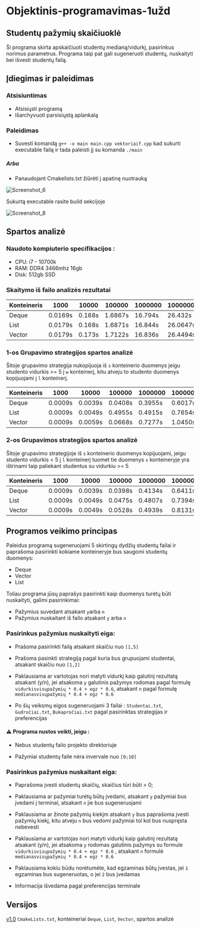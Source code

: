 # Objektinis-programavimas-1užd
## Studentų pažymių skaičiuoklė
Ši programa skirta apskaičiuoti studentų medianą/vidurkį, pasirinkus norimus parametrus. Programa taip pat gali sugeneruoti studentų, nuskaityti bei išvesti studentų failą.
## Įdiegimas ir paleidimas
### Atsisiuntimas
* Atsisiųsti programą
* Išarchyvuoti parsisiųstą aplankalą

### Paleidimas
* Suvesti komandą `g++ -o main main.cpp vektoriaif.cpp` kad sukurti executable failą ir tada paleisti jį su komanda `./main`
##### Arba
* Panaudojant Cmakelists.txt žiūrėti į apatinę nuotrauką

![Screenshot_6](https://user-images.githubusercontent.com/74875916/232324225-457d1a6a-3800-409d-91aa-215ef36be126.png)

Sukurtą executable rasite build sekcijoje

![Screenshot_8](https://user-images.githubusercontent.com/74875916/232324703-8389bfd0-91b0-433f-a986-375972a086e3.png)

## Spartos analizė
### Naudoto kompiuterio specifikacijos :
* CPU: i7 - 10700k
* RAM: DDR4 3466mhz 16gb
* Disk: 512gb SSD
### Skaitymo iš failo analizės rezultatai

|Konteineris| 1000 | 10000 | 100000 | 1000000 | 10000000 |
|-----------|------|-------|--------|---------|----------|
|  Deque    |0.0169s|0.168s| 1.6867s| 16.794s | 26.432s  |
|   List    |0.0179s|0.168s| 1.6871s| 16.844s | 26.0647s |
|  Vector   |0.0179s|0.173s| 1.7122s| 16.836s | 26.4494s |

### 1-os Grupavimo strategijos spartos analizė

Šitoje grupavimo strategija nukopijuoja iš `s` konteinerio  duomenys jeigu studento vidurkis >= 5 į `w` konteinerį, kitu atveju to studento duomenys kopijuojami į `l` konteinerį.

|Konteineris| 1000 | 10000 | 100000 | 1000000 | 10000000 |
|-----------|------|-------|--------|---------|----------|
|  Deque    |0.0009s|0.0039s| 0.0408s| 0.3955s | 0.6017s  |
|   List    |0.0009s|0.0049s| 0.4955s| 0.4915s | 0.7654s |
|  Vector   |0.0009s|0.0059s|0.0668s| 0.7277s | 1.0450s |

### 2-os Grupavimos strategijos spartos analizė

Šitoje grupavimo strategijoje iš `s` konteinerio duomenys kopijuojami, jeigu studento vidurkis < 5 į `l` konteinerį tuomet tie duomenys `s` konteineryje yra ištrinami taip paliekant studentus su vidurkiu >= 5

|Konteineris| 1000 | 10000 | 100000 | 1000000 | 10000000 |
|-----------|------|-------|--------|---------|----------|
|  Deque    |0.0009s|0.0039s| 0.0398s| 0.4134s | 0.6411s  |
|   List    |0.0009s|0.0049s| 0.0475s| 0.4807s | 0.7394s |
|  Vector   |0.0009s|0.0049s|0.0528s| 0.4939s | 0.8131s |

## Programos veikimo principas

Paleidus programą sugeneruojami 5 skirtingų dydžių studentų failai ir paprašoma pasirinkti kokiame konteineryje bus saugomi studentų duomenys:
* Deque
* Vector
* List

Toliau programa jūsų paprašys pasirinkti kaip duomenys turėtų būti nuskaityti, galimi pasirinkimai:
* Pažymius suvedant atsakant `y`arba `n`
* Pažymius nuskaitant iš failo atsakant `y` arba `n`

### Pasirinkus pažymius nuskaityti eiga:
* Prašoma pasirinkti failą atsakant skaičiu nuo `[1,5]`

* Prašoma pasinkti strategiją pagal kuria bus grupuojami studentai, atsakant skaičiu nuo `[1,2]`

* Paklausiama ar vartotojas nori matyti vidurkį kaip galutinį rezultatą atsakant (y/n), jei atsakoma `y` galutinis pažymys rodomas pagal formulę `vidurkisvisųpažymių * 0.4 + egz * 0.6`, atsakant `n` pagal formulę `medianasvisųpažymių * 0.4 + egz * 0.6`

* Po šių veiksmų eigos sugeneruojami 3 failai : `Studentai.txt`, `Gudročiai.txt`, `Bukapročiai.txt` pagal pasirinktas strategijas ir preferencijas

#### ⚠️ Programa nustos veikti, jeigu :
* Nebus studentų failo projekto direktoriuje

* Pažymiai studentų faile nėra invervale nuo `[0;10]`

### Pasirinkus pažymius nuskaitant eiga:
* Paprašoma įvesti studentų skaičių, skaičius tūri būti > 0;

* Paklausiama ar pažymiai turėtų būtų įvedami, atsakant `y` pažymiai bus įvedami į terminal, atsakant `n` jie bus sugeneruojami

* Paklausiama ar žinote pažymių kiekįm atsakant `y` bus paprašoma įvesti pažymių kiekį, kitu atveju `n` bus vedomi pažymiai tol kol bus nuspręsta nebevesti

* Paklausiama ar vartotojas nori matyti vidurkį kaip galutinį rezultatą atsakant (y/n), jei atsakoma `y` rodomas galutinis pažymys su formule `vidurkisvisųpažymių * 0.4 + egz * 0.6` , atsakant `n` formulė `medianasvisųpažymių * 0.4 + egz * 0.6`

* Paklausiama kokiu būdu norėtumėte, kad egzaminas būtų įvestas, jei `1` egzaminas bus sugeneruotas, o jei `2` bus įvedamas

* Informacija išvedama pagal preferencijas terminale

## Versijos

[v1.0](https://github.com/hasdren/Objektinis-programavimas-1uzd/releases/tag/v1.0) `CmakeLists.txt`, konteineriai `Deque`, `List`, `Vector`, spartos analizė
